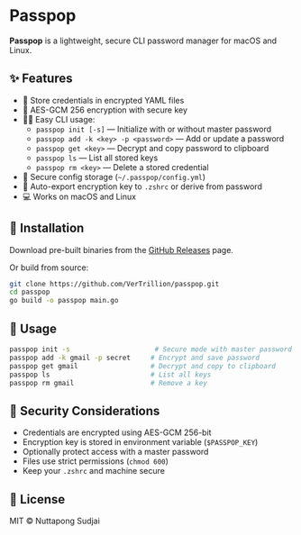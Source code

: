 # Passpop

**Passpop** is a lightweight, secure CLI password manager for macOS and Linux.

## ✨ Features

- 🔐 Store credentials in encrypted YAML files
- 🧪 AES-GCM 256 encryption with secure key
- 🧑‍💻 Easy CLI usage:
  - `passpop init [-s]` — Initialize with or without master password
  - `passpop add -k <key> -p <password>` — Add or update a password
  - `passpop get <key>` — Decrypt and copy password to clipboard
  - `passpop ls` — List all stored keys
  - `passpop rm <key>` — Delete a stored credential
- 🔏 Secure config storage (`~/.passpop/config.yml`)
- 🔄 Auto-export encryption key to `.zshrc` or derive from password
- 💻 Works on macOS and Linux

## 🚀 Installation

Download pre-built binaries from the [GitHub Releases](https://github.com/VerTrillion/passpop/releases) page.

Or build from source:

```bash
git clone https://github.com/VerTrillion/passpop.git
cd passpop
go build -o passpop main.go
```

## 🔧 Usage

```bash
passpop init -s                     # Secure mode with master password
passpop add -k gmail -p secret     # Encrypt and save password
passpop get gmail                  # Decrypt and copy to clipboard
passpop ls                         # List all keys
passpop rm gmail                   # Remove a key
```

## 🔐 Security Considerations

- Credentials are encrypted using AES-GCM 256-bit
- Encryption key is stored in environment variable (`$PASSPOP_KEY`)
- Optionally protect access with a master password
- Files use strict permissions (`chmod 600`)
- Keep your `.zshrc` and machine secure

## 📄 License

MIT © Nuttapong Sudjai
